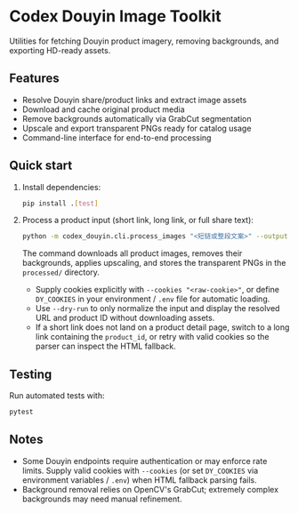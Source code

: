 # Codex Douyin Image Toolkit

Utilities for fetching Douyin product imagery, removing backgrounds, and exporting HD-ready assets.

## Features

- Resolve Douyin share/product links and extract image assets
- Download and cache original product media
- Remove backgrounds automatically via GrabCut segmentation
- Upscale and export transparent PNGs ready for catalog usage
- Command-line interface for end-to-end processing

## Quick start

1. Install dependencies:

   ```bash
   pip install .[test]
   ```

2. Process a product input (short link, long link, or full share text):

   ```bash
   python -m codex_douyin.cli.process_images "<短链或整段文案>" --output processed
   ```

   The command downloads all product images, removes their backgrounds, applies upscaling, and stores the transparent PNGs in the `processed/` directory.

   - Supply cookies explicitly with `--cookies "<raw-cookie>"`, or define `DY_COOKIES` in your environment / `.env` file for automatic loading.
   - Use `--dry-run` to only normalize the input and display the resolved URL and product ID without downloading assets.
   - If a short link does not land on a product detail page, switch to a long link containing the `product_id`, or retry with valid cookies so the parser can inspect the HTML fallback.

## Testing

Run automated tests with:

```bash
pytest
```

## Notes

- Some Douyin endpoints require authentication or may enforce rate limits. Supply valid cookies with `--cookies` (or set `DY_COOKIES` via environment variables / `.env`) when HTML fallback parsing fails.
- Background removal relies on OpenCV's GrabCut; extremely complex backgrounds may need manual refinement.
